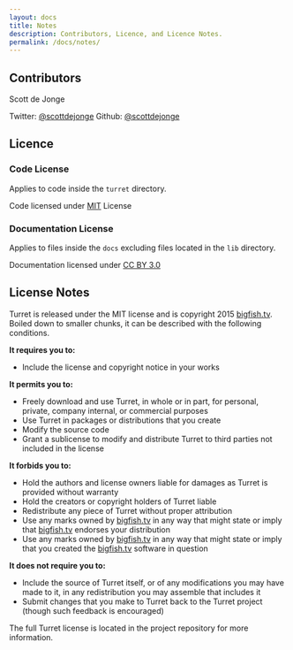 ```yaml
---
layout: docs
title: Notes
description: Contributors, Licence, and Licence Notes.
permalink: /docs/notes/
---
```


## Contributors

Scott de Jonge

Twitter: [@scottdejonge](https://twitter.com/scottdejonge)
Github: [@scottdejonge](https://github.com/scottdejonge)

## Licence

### Code License

Applies to code inside the `turret` directory.

Code licensed under [MIT](http://opensource.org/licenses/mit-license.html) License

### Documentation License

Applies to files inside the `docs` excluding files located in the `lib` directory.

Documentation licensed under [CC BY 3.0](http://creativecommons.org/licenses/by/3.0/)

## License Notes

Turret is released under the MIT license and is copyright 2015 <a href="http://bigfish.tv">bigfish.tv</a>. Boiled down to smaller chunks, it can be described with the following conditions.

**It requires you to:**

* Include the license and copyright notice in your works

**It permits you to:**

* Freely download and use Turret, in whole or in part, for personal, private, company internal, or commercial purposes
* Use Turret in packages or distributions that you create
* Modify the source code
* Grant a sublicense to modify and distribute Turret to third parties not included in the license

**It forbids you to:**

*  Hold the authors and license owners liable for damages as Turret is provided without warranty
*  Hold the creators or copyright holders of Turret liable
*  Redistribute any piece of Turret without proper attribution
*  Use any marks owned by <a href="http://bigfish.tv">bigfish.tv</a> in any way that might state or imply that <a href="http://bigfish.tv">bigfish.tv</a> endorses your distribution
*  Use any marks owned by <a href="http://bigfish.tv">bigfish.tv</a> in any way that might state or imply that you created the <a href="http://bigfish.tv">bigfish.tv</a> software in question

**It does not require you to:**

* Include the source of Turret itself, or of any modifications you may have made to it, in any redistribution you may assemble that includes it
* Submit changes that you make to Turret back to the Turret project (though such feedback is encouraged)

The full Turret license is located in the project repository for more information.
